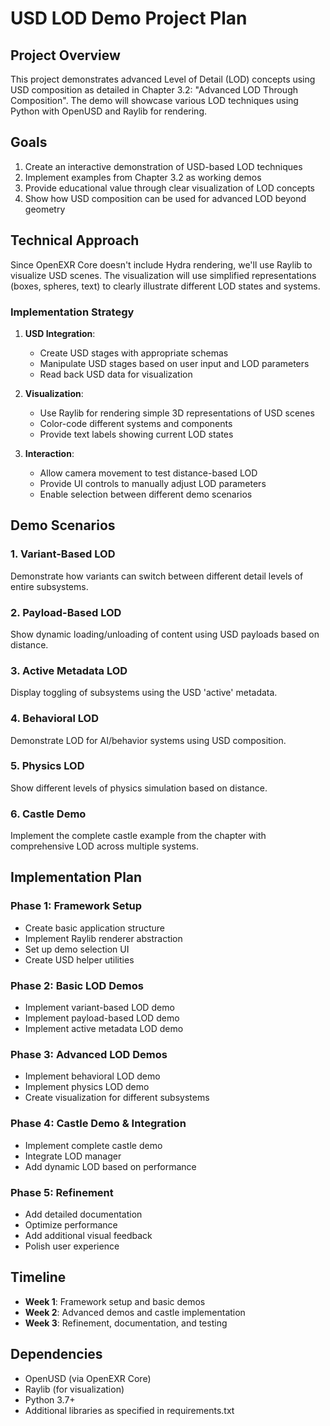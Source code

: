# USD LOD Demo Project Plan

## Project Overview

This project demonstrates advanced Level of Detail (LOD) concepts using USD composition as detailed in Chapter 3.2: "Advanced LOD Through Composition". The demo will showcase various LOD techniques using Python with OpenUSD and Raylib for rendering.

## Goals

1. Create an interactive demonstration of USD-based LOD techniques
2. Implement examples from Chapter 3.2 as working demos
3. Provide educational value through clear visualization of LOD concepts
4. Show how USD composition can be used for advanced LOD beyond geometry

## Technical Approach

Since OpenEXR Core doesn't include Hydra rendering, we'll use Raylib to visualize USD scenes. The visualization will use simplified representations (boxes, spheres, text) to clearly illustrate different LOD states and systems.

### Implementation Strategy

1. **USD Integration**:
   - Create USD stages with appropriate schemas
   - Manipulate USD stages based on user input and LOD parameters
   - Read back USD data for visualization

2. **Visualization**:
   - Use Raylib for rendering simple 3D representations of USD scenes
   - Color-code different systems and components
   - Provide text labels showing current LOD states

3. **Interaction**:
   - Allow camera movement to test distance-based LOD
   - Provide UI controls to manually adjust LOD parameters
   - Enable selection between different demo scenarios

## Demo Scenarios

### 1. Variant-Based LOD
Demonstrate how variants can switch between different detail levels of entire subsystems.

### 2. Payload-Based LOD
Show dynamic loading/unloading of content using USD payloads based on distance.

### 3. Active Metadata LOD
Display toggling of subsystems using the USD 'active' metadata.

### 4. Behavioral LOD
Demonstrate LOD for AI/behavior systems using USD composition.

### 5. Physics LOD
Show different levels of physics simulation based on distance.

### 6. Castle Demo
Implement the complete castle example from the chapter with comprehensive LOD across multiple systems.

## Implementation Plan

### Phase 1: Framework Setup
- Create basic application structure
- Implement Raylib renderer abstraction
- Set up demo selection UI
- Create USD helper utilities

### Phase 2: Basic LOD Demos
- Implement variant-based LOD demo
- Implement payload-based LOD demo
- Implement active metadata LOD demo

### Phase 3: Advanced LOD Demos
- Implement behavioral LOD demo
- Implement physics LOD demo
- Create visualization for different subsystems

### Phase 4: Castle Demo & Integration
- Implement complete castle demo
- Integrate LOD manager
- Add dynamic LOD based on performance

### Phase 5: Refinement
- Add detailed documentation
- Optimize performance
- Add additional visual feedback
- Polish user experience

## Timeline

- **Week 1**: Framework setup and basic demos
- **Week 2**: Advanced demos and castle implementation
- **Week 3**: Refinement, documentation, and testing

## Dependencies

- OpenUSD (via OpenEXR Core)
- Raylib (for visualization)
- Python 3.7+
- Additional libraries as specified in requirements.txt
